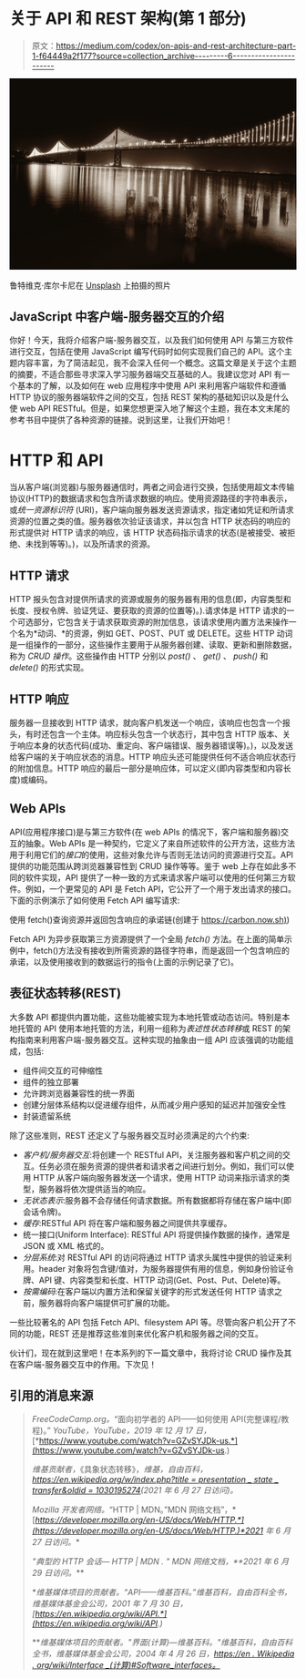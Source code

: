# 关于 API 和 REST 架构(第 1 部分)

> 原文：<https://medium.com/codex/on-apis-and-rest-architecture-part-1-f64449a2f177?source=collection_archive---------6----------------------->

![](img/bb6161d66cb419a78504d653938e46f4.png)

鲁特维克·库尔卡尼在 [Unsplash](https://unsplash.com?utm_source=medium&utm_medium=referral) 上拍摄的照片

## JavaScript 中客户端-服务器交互的介绍

你好！今天，我将介绍客户端-服务器交互，以及我们如何使用 API 与第三方软件进行交互，包括在使用 JavaScript 编写代码时如何实现我们自己的 API。这个主题内容丰富，为了简洁起见，我不会深入任何一个概念。这篇文章是关于这个主题的摘要，不适合那些寻求深入学习服务器端交互基础的人。我建议您对 API 有一个基本的了解，以及如何在 web 应用程序中使用 API 来利用客户端软件和遵循 HTTP 协议的服务器端软件之间的交互，包括 REST 架构的基础知识以及是什么使 web API RESTful。但是，如果您想更深入地了解这个主题，我在本文末尾的参考书目中提供了各种资源的链接。说到这里，让我们开始吧！

# HTTP 和 API

当从客户端(浏览器)与服务器通信时，两者之间会进行交换，包括使用超文本传输协议(HTTP)的数据请求和包含所请求数据的响应。使用资源路径的字符串表示，或*统一资源标识符* (URI)，客户端向服务器发送资源请求，指定诸如凭证和所请求资源的位置之类的值。服务器依次验证该请求，并以包含 HTTP 状态码的响应的形式提供对 HTTP 请求的响应，该 HTTP 状态码指示请求的状态(是被接受、被拒绝、未找到等等)。)，以及所请求的资源。

## HTTP 请求

HTTP 报头包含对提供所请求的资源或服务的服务器有用的信息(即，内容类型和长度、授权令牌、验证凭证、要获取的资源的位置等)。).请求体是 HTTP 请求的一个可选部分，它包含关于请求获取资源的附加信息，该请求使用内置方法来操作一个名为*动词、*的资源，例如 GET、POST、PUT 或 DELETE。这些 HTTP 动词是一组操作的一部分，这些操作主要用于从服务器创建、读取、更新和删除数据，称为 *CRUD 操作*。这些操作由 HTTP 分别以 *post()* 、 *get()* 、 *push()* 和 *delete()* 的形式实现。

## HTTP 响应

服务器一旦接收到 HTTP 请求，就向客户机发送一个响应，该响应也包含一个报头，有时还包含一个主体。响应标头包含一个状态行，其中包含 HTTP 版本、关于响应本身的状态代码(成功、重定向、客户端错误、服务器错误等)。)，以及发送给客户端的关于响应状态的消息。HTTP 响应头还可能提供任何不适合响应状态行的附加信息。HTTP 响应的最后一部分是响应体，可以定义(即内容类型和内容长度)或编码。

## Web APIs

API(应用程序接口)是与第三方软件(在 web APIs 的情况下，客户端和服务器)交互的抽象。Web APIs 是一种契约，它定义了来自所述软件的公开方法，这些方法用于利用它们的*接口*的使用，这些对象允许与否则无法访问的资源进行交互。API 提供的功能范围从跨浏览器兼容性到 CRUD 操作等等。鉴于 web 上存在如此多不同的软件实现，API 提供了一种一致的方式来请求客户端可以使用的任何第三方软件。例如，一个更常见的 API 是 Fetch API，它公开了一个用于发出请求的接口。下面的示例演示了如何使用 Fetch API 编写请求:

使用 fetch()查询资源并返回包含响应的承诺链(创建于 [https://carbon.now.sh)](https://carbon.now.sh))

Fetch API 为异步获取第三方资源提供了一个全局 *fetch()* 方法。在上面的简单示例中，fetch()方法没有接收到所需资源的路径字符串，而是返回一个包含响应的承诺，以及使用接收到的数据运行的指令(上面的示例记录了它)。

## 表征状态转移(REST)

大多数 API 都提供内置功能，这些功能被实现为本地托管或动态访问。特别是本地托管的 API 使用本地托管的方法，利用一组称为*表述性状态转移*或 REST 的架构指南来利用客户端-服务器交互。这种实现的抽象由一组 API 应该强调的功能组成，包括:

*   组件间交互的可伸缩性
*   组件的独立部署
*   允许跨浏览器兼容性的统一界面
*   创建分层体系结构以促进缓存组件，从而减少用户感知的延迟并加强安全性
*   封装遗留系统

除了这些准则，REST 还定义了与服务器交互时必须满足的六个约束:

*   *客户机/服务器交互*:将创建一个 RESTful API，关注服务器和客户机之间的交互。任务必须在服务资源的提供者和请求者之间进行划分。例如，我们可以使用 HTTP 从客户端向服务器发送一个请求，使用 HTTP 动词来指示请求的类型，服务器将依次提供适当的响应。
*   *无状态表示*:服务器不会存储任何请求数据。所有数据都将存储在客户端中(即会话令牌)。
*   *缓存*:RESTful API 将在客户端和服务器之间提供共享缓存。
*   统一接口(Uniform Interface): RESTful API 将提供操作数据的操作，通常是 JSON 或 XML 格式的。
*   *分层系统*:对 RESTful API 的访问将通过 HTTP 请求头属性中提供的验证来利用。header 对象将包含键/值对，为服务器提供有用的信息，例如身份验证令牌、API 键、内容类型和长度、HTTP 动词(Get、Post、Put、Delete)等。
*   *按需编码*:在客户端以内置方法和保留关键字的形式发送任何 HTTP 请求之前，服务器将向客户端提供可扩展的功能。

一些比较著名的 API 包括 Fetch API、filesystem API 等。尽管向客户机公开了不同的功能，REST 还是推荐这些准则来优化客户机和服务器之间的交互。

伙计们，现在就到这里吧！在本系列的下一篇文章中，我将讨论 CRUD 操作及其在客户端-服务器交互中的作用。下次见！

## 引用的消息来源

> *FreeCodeCamp.org。*“面向初学者的 API——如何使用 API(完整课程/教程)。” *YouTube，YouTube，2019 年 12 月 17 日，*[*https://www.youtube.com/watch?v=GZvSYJDk-us.*](https://www.youtube.com/watch?v=GZvSYJDk-us.)
> 
> *维基贡献者，*《具象状态转移》，*维基，自由百科，*[*https://en.wikipedia.org/w/index.php?title = presentation _ state _ transfer&oldid = 1030195274*](https://en.wikipedia.org/w/index.php?title=Representational_state_transfer&oldid=1030195274)*(2021 年 6 月 27 日访问)。*
> 
> *Mozilla 开发者网络。*“HTTP | MDN。”MDN 网络文档”，*[*https://developer.mozilla.org/en-US/docs/Web/HTTP.*](https://developer.mozilla.org/en-US/docs/Web/HTTP.)*2021 年 6 月 27 日访问。**
> 
> *"典型的 HTTP 会话— HTTP | MDN . " *MDN 网络文档，*[](https://developer.mozilla.org/en-US/docs/Web/HTTP/Session.)**2021 年 6 月 29 日访问。***
> 
> ***维基媒体项目的贡献者。*“API——维基百科。”*维基百科，自由百科全书，维基媒体基金会公司，2001 年 7 月 30 日，*[*https://en.wikipedia.org/wiki/API.*](https://en.wikipedia.org/wiki/API.)**
> 
> ***维基媒体项目的贡献者。"*界面(计算)—维基百科。"*维基百科，自由百科全书，维基媒体基金会公司，2004 年 4 月 26 日，*[*https://en . Wikipedia . org/wiki/Interface _(计算)#Software_interfaces。*](https://en.wikipedia.org/wiki/Interface_(computing)#Software_interfaces.)**